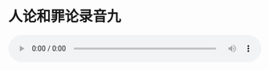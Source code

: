 # 人论和罪论录音九

<audio style="width: 100%;" preload="false" controls controlslist="nodownload"><source src="//file.simai.life/audio/mp3/old/27388.mp3" type="audio/mpeg">Your browser does not support the audio element.</audio>


